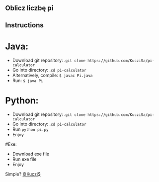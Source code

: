 ## Oblicz liczbę pi

## Instructions
# Java:
* Download git repository: .`git clone https://github.com/KucziSa/pi-calculator`
* Go into directory: .`cd pi-calculator`
* Alternatively, compile: `$ javac Pi.java`
* Run: `$ java Pi` 

# Python:
* Download git repository: .`git clone https://github.com/KucziSa/pi-calculator`
* Go into directory: .`cd pi-calculator`
* Run `python pi.py`
* Enjoy

#Exe:
* Download exe file
* Run exe file
* Enjoy

Simple? <a href="https://kuczis.mysocials.pl">©Kuczi$</a>
